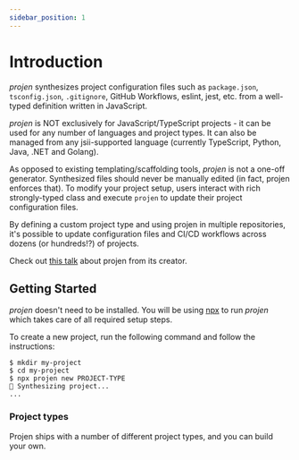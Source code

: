 ```yaml
---
sidebar_position: 1
---
```


# Introduction

_projen_ synthesizes project configuration files such as `package.json`,
`tsconfig.json`, `.gitignore`, GitHub Workflows, eslint, jest, etc. from a
well-typed definition written in JavaScript.

_projen_ is NOT exclusively for JavaScript/TypeScript projects - it can be used for any number of languages and project types.
It can also be managed from any jsii-supported language (currently TypeScript, Python, Java, .NET and Golang).

As opposed to existing templating/scaffolding tools, _projen_ is not a one-off
generator. Synthesized files should never be manually edited (in fact, projen
enforces that). To modify your project setup, users interact with rich
strongly-typed class and execute `projen` to update their project configuration
files.

By defining a custom project type and using projen in multiple repositories, it's
possible to update configuration files and CI/CD workflows across dozens (or
hundreds!?) of projects.

Check out [this talk](https://youtu.be/SOWMPzXtTCw) about projen from its creator.

## Getting Started

_projen_ doesn't need to be installed. You will be using [npx](https://docs.npmjs.com/cli/v7/commands/npx) to run _projen_ which takes care of all required setup steps.

To create a new project, run the following command and follow the instructions:

```console
$ mkdir my-project
$ cd my-project
$ npx projen new PROJECT-TYPE
🤖 Synthesizing project...
...
```

### Project types

Projen ships with a number of different project types, and you can build your own. 

